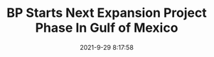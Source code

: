 ---
"title": "BP Starts Next Expansion Project Phase In Gulf of Mexico"
"date": "2021-9-29 8:17:58"
"feed_name": "RIGZONE"
"feed_website": "http://www.rigzone.com/"
"feed_rss": "http://www.rigzone.com/news/rss/rigzone_latest.aspx"
"link": "https://www.rigzone.com/news/bp_starts_next_expansion_project_phase_in_gulf_of_mexico-29-sep-2021-166563-article/?rss=true"
"source": "None"
"file": "_posts/2021-1-1-6e313e31560a95f5c212948e368a6591a700019f.md"
"accident": "0"
"drilling": "0"
"dead": "0"
"injured": "0"
"arrested": "0"
"where": "unknown site"
"causes": "unknown"
"place": "unknown place"
---